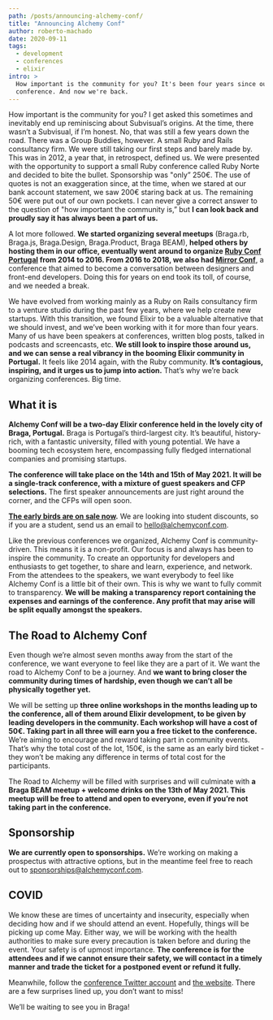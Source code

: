 ```yaml
---
path: /posts/announcing-alchemy-conf/
title: "Announcing Alchemy Conf"
author: roberto-machado
date: 2020-09-11
tags:
  - development
  - conferences
  - elixir
intro: >
  How important is the community for you? It's been four years since our last
  conference. And now we're back.
---
```


How important is the community for you? I get asked this sometimes and
inevitably end up reminiscing about Subvisual’s origins. At the time, there
wasn’t a Subvisual, if I’m honest. No, that was still a few years down the road.
There was a Group Buddies, however. A small Ruby and Rails consultancy firm. We
were still taking our first steps and barely made by. This was in 2012, a year
that, in retrospect, defined us. We were presented with the opportunity to
support a small Ruby conference called Ruby Norte and decided to bite the
bullet. Sponsorship was "only” 250€. The use of quotes is not an exaggeration
since, at the time, when we stared at our bank account statement, we saw 200€
staring back at us. The remaining 50€ were put out of our own pockets. I can
never give a correct answer to the question of "how important the community is,”
but **I can look back and proudly say it has always been a part of us.**

A lot more followed. **We started organizing several meetups** (Braga.rb,
Braga.js, Braga.Design, Braga.Product, Braga BEAM), **helped others by hosting
them in our office, eventually went around to organize [Ruby Conf
Portugal][rubyconf] from 2014 to 2016. From 2016 to 2018, we also had [Mirror
Conf][mirrorconf]**, a conference that aimed to become a conversation between
designers and front-end developers. Doing this for years on end took its toll,
of course, and we needed a break.

We have evolved from working mainly as a Ruby on Rails consultancy firm to a
venture studio during the past few years, where we help create new startups.
With this transition, we found Elixir to be a valuable alternative that we
should invest, and we’ve been working with it for more than four years. Many of
us have been speakers at conferences, written blog posts, talked in podcasts and
screencasts, etc. **We still look to inspire those around us, and we can sense a
real vibrancy in the booming Elixir community in Portugal.** It feels like 2014
again, with the Ruby community. **It’s contagious, inspiring, and it urges us to
jump into action.** That’s why we’re back organizing conferences. Big time.

## What it is

**Alchemy Conf will be a two-day Elixir conference held in the lovely city of
Braga, Portugal.** Braga is Portugal’s third-largest city. It’s beautiful,
history-rich, with a fantastic university, filled with young potential. We have
a booming tech ecosystem here, encompassing fully fledged international
companies and promising startups.

**The conference will take place on the 14th and 15th of May 2021. It will be a
single-track conference, with a mixture of guest speakers and CFP selections.**
The first speaker announcements are just right around the corner, and the CFPs
will open soon.

**[The early birds are on sale now][tickets].** We are looking into student
discounts, so if you are a student, send us an email to [hello@alchemyconf.com].

Like the previous conferences we organized, Alchemy Conf is community-driven.
This means it is a non-profit. Our focus is and always has been to inspire the
community. To create an opportunity for developers and enthusiasts to get
together, to share and learn, experience, and network. From the attendees to the
speakers, we want everybody to feel like Alchemy Conf is a little bit of their
own. This is why we want to fully commit to transparency. **We will be making a
transparency report containing the expenses and earnings of the conference. Any
profit that may arise will be split equally amongst the speakers.**

## The Road to Alchemy Conf

Even though we’re almost seven months away from the start of the conference, we
want everyone to feel like they are a part of it. We want the road to Alchemy
Conf to be a journey. And **we want to bring closer the community during times of
hardship, even though we can’t all be physically together yet.**

We will be setting up **three online workshops in the months leading up to the
conference, all of them around Elixir development, to be given by leading
developers in the community. Each workshop will have a cost of 50€. Taking part
in all three will earn you a free ticket to the conference.** We’re aiming to
encourage and reward taking part in community events. That’s why the total cost
of the lot, 150€, is the same as an early bird ticket - they won’t be making any
difference in terms of total cost for the participants.

The Road to Alchemy will be filled with surprises and will culminate with **a
Braga BEAM meetup + welcome drinks on the 13th of May 2021. This meetup will be
free to attend and open to everyone, even if you’re not taking part in the
conference.**

## Sponsorship

**We are currently open to sponsorships.** We’re working on making a prospectus with
attractive options, but in the meantime feel free to reach out to
[sponsorships@alchemyconf.com].

## COVID

We know these are times of uncertainty and insecurity, especially when deciding
how and if we should attend an event. Hopefully, things will be picking up come
May. Either way, we will be working with the health authorities to make sure
every precaution is taken before and during the event. Your safety is of upmost
importance. **The conference is for the attendees and if we cannot ensure their
safety, we will contact in a timely manner and trade the ticket for a postponed
event or refund it fully.**

Meanwhile, follow the [conference Twitter account][twitter] and [the
website][website]. There are a few surprises lined up, you don’t want to miss!

We’ll be waiting to see you in Braga!

[twitter]: https://twitter.com/Alchemy__Conf
[website]: https://alchemyconf.com
[hello@alchemyconf.com]: mailto:hello@alchemyconf.com
[sponsorships@alchemyconf.com]: mailto:sponsorships@alchemyconf.com
[tickets]: https://ti.to/subvisual/alchemy-conf-2021
[mirrorconf]: https://subvisual.com/blog/posts/83-announcing-br-mirror-conf/
[rubyconf]: https://subvisual.com/blog/posts/31-brace-yourselves-rubyconf-pt-is-coming/
